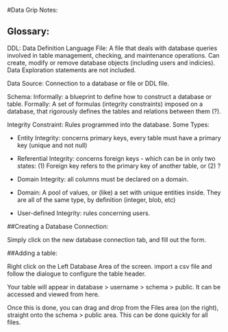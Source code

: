 #Data Grip Notes:

## Glossary:

DDL: Data Definition Language File: A file that deals with database
queries involved in table management, checking, and maintenance 
operations. Can create, modify or remove database objects (including
users and indicies). Data Exploration statements are not included. 

Data Source: Connection to a database or file or DDL file.

Schema: Informally: a blueprint to define how to construct a database
or table. Formally: A set of formulas (integrity constraints) imposed
on a database, that rigorously defines the tables and relations between 
them (?).

Integrity Constraint: Rules programmed into the database. Some Types:

- Entity Integrity: concerns primary keys, every table must have
a primary key (unique and not null)

- Referential Integrity: concerns foreign keys - which can be in only
two states: (1) Foreign key refers to the primary key of another table, 
or (2) ?

- Domain Integrity: all columns must be declared on a domain.

- Domain: A pool of values, or (like) a set with unique entities 
inside. They are all of the same type, by definition (integer, blob, etc)

- User-defined Integrity: rules concerning users.


##Creating a Database Connection:

Simply click on the new database connection tab, and fill out the
form.


##Adding a table:

Right click on the Left Database Area of the screen. import a csv
file and follow the dialogue to configure the table header. 

Your table will appear in database > username > schema > public.
It can be accessed and viewed from here.

Once this is done, you can drag and drop from the Files area (on
the right), straight onto the schema > public area. This can be
done quickly for all files.





